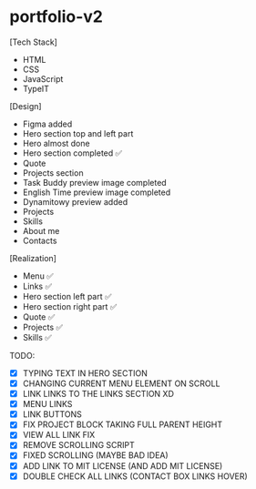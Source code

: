 # portfolio-v2

[Tech Stack]
- HTML
- CSS
- JavaScript
- TypeIT

[Design]
- Figma added
- Hero section top and left part
- Hero almost done
- Hero section completed ✅
- Quote
- Projects section
- Task Buddy preview image completed
- English Time preview image completed
- Dynamitowy preview added
- Projects
- Skills
- About me
- Contacts

[Realization]
- Menu ✅
- Links ✅
- Hero section left part ✅
- Hero section right part ✅
- Quote ✅
- Projects ✅
- Skills ✅

TODO:

- [x] TYPING TEXT IN HERO SECTION
- [x] CHANGING CURRENT MENU ELEMENT ON SCROLL
- [x] LINK LINKS TO THE LINKS SECTION XD
- [x] MENU LINKS
- [x] LINK BUTTONS
- [x] FIX PROJECT BLOCK TAKING FULL PARENT HEIGHT
- [x] VIEW ALL LINK FIX
- [x] REMOVE SCROLLING SCRIPT
- [x] FIXED SCROLLING (MAYBE BAD IDEA)
- [x] ADD LINK TO MIT LICENSE (AND ADD MIT LICENSE)
- [x] DOUBLE CHECK ALL LINKS (CONTACT BOX LINKS HOVER)